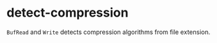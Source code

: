detect-compression
=====================

`BufRead` and `Write` detects compression algorithms from file extension.

